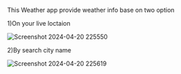 This Weather app provide weather info base on two option

1)On your live loctaion

![Screenshot 2024-04-20 225550](https://github.com/devani00/Weather/assets/112320913/ec6fdf6c-8945-4f74-9870-770ccbe3fdd0)



2)By search city name

![Screenshot 2024-04-20 225619](https://github.com/devani00/Weather/assets/112320913/d0f0c518-0337-4b70-9a0c-8cc2c570eb90)
